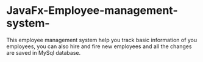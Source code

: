# JavaFx-Employee-management-system-
This employee management system help you track basic information of you employees, you can also hire and fire new employees and all the changes are saved in MySql database.
